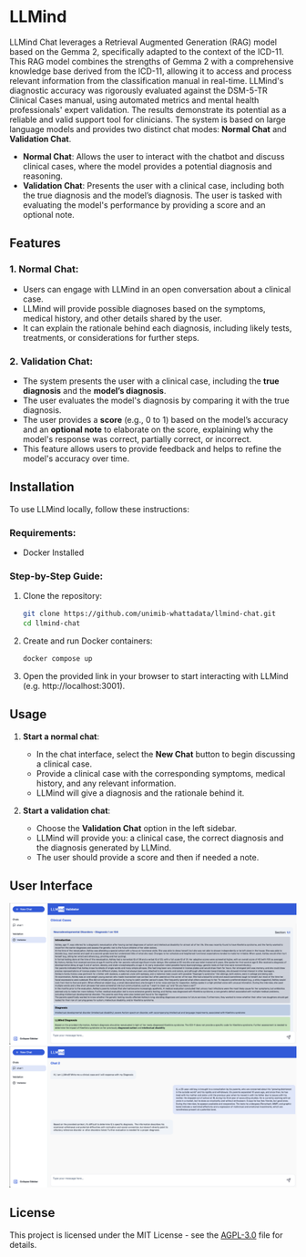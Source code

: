 # LLMind

LLMind Chat leverages a Retrieval Augmented Generation (RAG) model based on the Gemma 2, specifically adapted to the context of the ICD-11. This RAG model combines the strengths of Gemma 2 with a comprehensive knowledge base derived from the ICD-11, allowing it to access and process relevant information from the classification manual in real-time.
LLMind's diagnostic accuracy was rigorously evaluated against the DSM-5-TR Clinical Cases manual, using automated metrics and mental health professionals' expert validation. The results demonstrate its potential as a reliable and valid support tool for clinicians. The system is based on large language models and provides two distinct chat modes: **Normal Chat** and **Validation Chat**.

- **Normal Chat**: Allows the user to interact with the chatbot and discuss clinical cases, where the model provides a potential diagnosis and reasoning.
- **Validation Chat**: Presents the user with a clinical case, including both the true diagnosis and the model’s diagnosis. The user is tasked with evaluating the model's performance by providing a score and an optional note.

## Features

### 1. **Normal Chat**:

- Users can engage with LLMind in an open conversation about a clinical case.
- LLMind will provide possible diagnoses based on the symptoms, medical history, and other details shared by the user.
- It can explain the rationale behind each diagnosis, including likely tests, treatments, or considerations for further steps.

### 2. **Validation Chat**:

- The system presents the user with a clinical case, including the **true diagnosis** and the **model’s diagnosis**.
- The user evaluates the model's diagnosis by comparing it with the true diagnosis.
- The user provides a **score** (e.g., 0 to 1) based on the model’s accuracy and an **optional note** to elaborate on the score, explaining why the model's response was correct, partially correct, or incorrect.
- This feature allows users to provide feedback and helps to refine the model's accuracy over time.

## Installation

To use LLMind locally, follow these instructions:

### Requirements:

- Docker Installed

### Step-by-Step Guide:

1. Clone the repository:

   ```bash
   git clone https://github.com/unimib-whattadata/llmind-chat.git
   cd llmind-chat
   ```

2. Create and run Docker containers:

   ```bash
   docker compose up
   ```

3. Open the provided link in your browser to start interacting with LLMind (e.g. http://localhost:3001).

## Usage

1. **Start a normal chat**:

   - In the chat interface, select the **New Chat** button to begin discussing a clinical case.
   - Provide a clinical case with the corresponding symptoms, medical history, and any relevant information.
   - LLMind will give a diagnosis and the rationale behind it.

2. **Start a validation chat**:
   - Choose the **Validation Chat** option in the left sidebar.
   - LLMind will provide you: a clinical case, the correct diagnosis and the diagnosis generated by LLMind.
   - The user should provide a score and then if needed a note.

## User Interface

![Validation Chat](./images/validation.png "LLMind Validation Chat")
![Validation Chat](./images/chat.png "LLMind Chat")

## License

This project is licensed under the MIT License - see the [AGPL-3.0](LICENSE) file for details.
